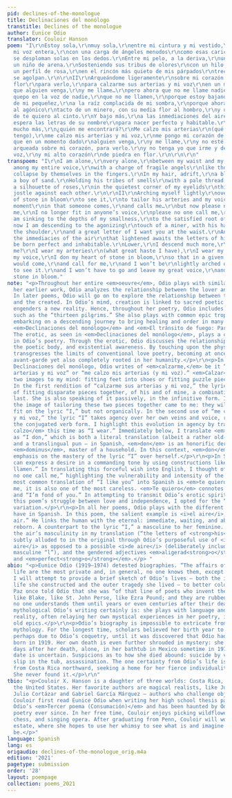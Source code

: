 ```yaml
---
pid: declines-of-the-monologue
title: Declinaciones del monólogo
transtitle: Declines of the monologue
author: Eunice Odio
translator: Couloir Hanson
poem: "I\r\nEstoy sola,\r\nmuy sola,\r\nentre mi cintura y mi vestido,\r\nsola entre
  mi voz entera,\r\ncon una carga de ángeles menudos\r\ncomo esas caricias\r\nque
  se desploman solas en los dedos.\r\nEntre mi pelo, a la deriva,\r\nun remero azul,\r\nconfundido,\r\nbusca
  un niño de arena.\r\nSosteniendo sus tribus de olores\r\ncon un hilo pálido,\r\ncontra
  un perfil de rosa,\r\nen el rincón más quieto de mis párpados\r\ntrece peregrinos
  se agolpan.\r\n\r\nII\r\nArqueándome ligeramente\r\nsobre mi corazón de piedra en
  flor\r\npara verlo,\r\npara calzarme sus arterias y mi voz\r\nen un momento dado\r\nen
  que alguien venga,\r\ny me llame…\r\npero ahora que no me llame nadie,\r\nque no
  quepo en la voz de nadie,\r\nque no me llamen,\r\nporque estoy bajando al fondo
  de mi pequeñez,\r\na la raíz complacida de mi sombra,\r\nporque ahora estoy bajando
  al agónico\r\ntacto de un minero, con su media flor al hombro,\r\ny una gran letra
  de te quiero al cinto.\r\nY bajo más,\r\na las inmediaciones del aire\r\nque aligerado
  espera las letras de su nombre\r\npara nacer perfecto y habitable.\r\nBajo,\r\ndesciendo
  mucho más,\r\n¿quién me encontrará?\r\nMe calzo mis arterias\r\n(qué gran prisa
  tengo),\r\nme calzo mis arterias y mi voz,\r\nme pongo mi corazón de piedra en flor,\r\npara
  que en un momento dado\r\nalguien venga,\r\ny me llame,\r\ny no esté yo\r\nligeramente
  arqueada sobre mi corazón, para verlo.\r\ny no tenga yo que irme y dejar mi gran
  voz,\r\ny mi alto corazón\r\nde piedra en flor.\r\n\r\n\r\n"
transpoem: "I\r\nI am alone,\r\nvery alone,\r\nbetween my waist and my dress,\r\nalone
  among my entire voice,\r\nwith a charge of fragile angels\r\nlike those caresses\r\nthat
  collapse by themselves in the fingers.\r\nIn my hair, adrift,\r\na blue rower,\r\nconfused,\r\nseeks
  a boy of sand.\r\nHolding his tribes of smells\r\nwith a pale thread,\r\nagainst
  a silhouette of roses,\r\nin the quietest corner of my eyelids\r\nthirteen pilgrims
  jostle against each other.\r\n\r\nII\r\nArching myself lightly\r\nover my heart
  of stone in bloom\r\nto see it,\r\nto tailor his arteries and my voice\r\nin a given
  moment\r\nin that someone comes,\r\nand calls me…\r\nbut now please no one call
  me,\r\nI no longer fit in anyone’s voice,\r\nplease no one call me,\r\nbecause I
  am sinking to the depths of my smallness,\r\nto the satisfied root of my shadow,\r\nbecause
  now I am descending to the agonizing\r\ntouch of a miner, with his half flower at
  the shoulder,\r\nand a great letter of I want you at the waist.\r\nAnd I fall farther,\r\ninto
  the immediacies of the air\r\nthat lightened awaits the letters of his name\r\nto
  be born perfect and inhabitable.\r\nLower,\r\nI descend much more,\r\nwho will find
  me?\r\nI wear my arteries\r\n(what great haste I have),\r\nI wear my arteries and
  my voice,\r\nI don my heart of stone in bloom,\r\nso that in a given moment\r\nsomeone
  would come,\r\nand call for me,\r\nand I won’t be\r\nlightly arched over my heart,
  to see it.\r\nand I won’t have to go and leave my great voice,\r\nand my high heart\r\nof
  stone in bloom."
note: "<p>Throughout her entire <em>oeuvre</em>, Odio plays with similar themes. In
  her earlier work, Odio analyzes the relationship between the lover and the beloved.
  In later poems, Odio will go on to explore the relationship between the creator
  and the created. In Odio’s mind, creation is linked to sacred poetic language, which
  engenders a new reality. Hence, throughout her poetry, Odio includes biblical allusions,
  such as the “thirteen pilgrims.” She also plays with common epic tropes, such as
  embarking on a descending journey to bring healing and order in many poems, including
  <em>Declinaciones del monólogo</em> and <em>El tránsito de fuego: Parte II</em>.
  The erotic, as seen in <em>Declinaciones del monólogo</em>, plays a central role
  in Odio’s poetry. Through the erotic, Odio discusses the relationship between sexuality,
  the poetic body, and existential awareness. By touching upon the physical, she also
  transgresses the limits of conventional love poetry, becoming at once incredibly
  avant-garde yet also completely rooted in her humanity.</p>\r\n<p>In two parts of
  Declinaciones del monólogo, Odio writes of <em>calzarme,</em> be it “calzarme sus
  arterias y mi voz” or “me calzo mis arterias (y mi voz).” <em>Calzar</em> brings
  two images to my mind: fitting feet into shoes or fitting puzzle pieces together.
  In the first rendition of “calzarme sus arterias y mi voz,” the lyric “I” speaks
  of fitting disparate pieces together, of his and of mine, a combination that cannot
  last. She is also speaking of it passively, in the infinitive form. In this spirit,
  the image of tailoring these two pieces together came to me: they will synthetically
  fit on the lyric “I,” but not organically. In the second use of “me calzo mis arterias
  y mi voz,” the lyric “I” takes agency over her own veins and voice, reflected in
  the conjugated verb form. I highlight this evolution in agency by translating <em>me
  calzo</em> this time as “I wear.” Immediately below, I translate <em>me pongo</em>
  as “I don,” which is both a literal translation (albeit a rather old-fashioned one)
  and a translingual pun — in Spanish, <em>don</em> is an honorific derived from Latin
  <em>dominus</em>, master of a household. In this context, <em>don</em> places additional
  emphasis on the mastery of the lyric “I” over herself.</p>\r\n<p>In Spanish, you
  can express a desire in a commanding tone by using constructions like “que no me
  llamen.” In translating this forceful wish into English, I thought of it as “please
  no one call me,” highlighting the vulnerability and intensity of the lyric “I.”</p>\r\nThe
  most common translation of “I like you” into Spanish is <em>te quiero</em> — to
  me, it is also one of the most careless. <em>Te quiero</em> connotes “I want you”
  and “I’m fond of you.” In attempting to transmit Odio’s erotic spirit as well as
  this poem’s struggle between love and independence, I opted for the “I want you”
  variation.</p>\r\n<p>In all her poems, Odio plays with the different genders words
  have in Spanish. In this poem, the salient example is <i>el aire</i>, “the (masculine)
  air.” He links the human with the eternal: immediate, waiting, and about to become
  reborn. A counterpart to the lyric “I,” a masculine to her feminine. Thus, I emphasized
  the air’s masculinity in my translation (“the letters of <strong>his</strong> name”),
  subtly alluded to in the original through Odio’s purposeful use of <i>de <strong>l</strong>
  aire</i> as opposed to a possible <i>de aire</i> (deliberately including the implied
  masculine “l”), and the gendered adjectives <em>aligerad<strong>o</strong></em>
  and <em>perfect<strong>o</strong></em>.</p> "
abio: "<p>Eunice Odio (1919–1974) detested biographies. “The affairs of my private
  life are the most private and, in general, no one knows them, except me.” Even so,
  I will attempt to provide a brief sketch of Odio’s lives — both the inner poetic
  life she constructed and the outer tragedy she lived — to better color her work.</p>\r\n<p>Octavio
  Paz once told Odio that she was “of that line of poets who invent their own mythology,
  like Blake, like St. John Perse, like Ezra Pound; and they are rubbed out, because
  no one understands them until years or even centuries after their death.” And as
  mythological Odio’s writing certainly is: she plays with language and gender and
  reality, often relaying her own mystical experiences in her poetry, inspired by
  old epics.</p>\r\n<p>Odio’s biography is impossible to extricate from her own personal
  mythology. For the longest time, scholars believed her birth year to have been 1922,
  perhaps due to Odio’s coquetry, until it was discovered that Odio had in fact been
  born in 1919. Her own death is even further shrouded in mystery: she was found ten
  days after her death, alone, in her bathtub in Mexico sometime in 1974; the exact
  date is uncertain. Suspicions as to how she died abound: suicide by venom, an accidental
  slip in the tub, assassination. The one certainty from Odio’s life is that she migrated
  from Costa Rica northward, seeking a home for her fierce individuality and expression.
  She never found it.</p>\r\n"
tbio: "<p>Couloir X. Hanson is a daughter of three worlds: Costa Rica, Germany, and
  the United States. Her favorite authors are magical realists, like Juan Rulfo and
  Julio Cortázar and Gabriel García Márquez — authors who challenge objective reality.
  Couloir first read Eunice Odio when writing her high school thesis partially on
  Odio’s <em>Tercer poema (Consumación)</em> and has been haunted by Odio’s mythological
  poetry ever since. In her free time, Couloir enjoys picking wildflowers, playing
  chess, and singing opera. After graduating from Penn, Couloir will work in real
  estate, where she hopes to use her whimsy to see what is and imagine what could
  be.</p>"
language: Spanish
lang: es
origaudio: declines-of-the-monologue_orig.m4a
edition: '2021'
pagetype: submission
order: '28'
layout: poempage
collection: poems_2021
---
```

